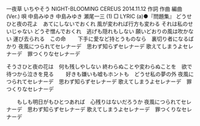 一夜草
いちやそう
NIGHT-BLOOMING CEREUS
2014.11.12
作詞  作曲  編曲 (Ver.)   唄
中島みゆき   中島みゆき   瀬尾一三 (1)
□ LYRIC (a)●『問題集』
どうせひと夜の花よ　あてにしないでおくれ
風が変われば行方も変わる
それは私のせいじゃない
どうぞ憎んでおくれ　逃げも隠れもしない
願いどおりの風は吹かない
運び去られる　この命
　　下手に愛など持とうものなら　裏切り者になるばかり
夜風につられてセレナーデ　思わず知らずセレナーデ
歌えてしまうよセレナーデ　罪つくりなセレナーデ

そうさひと夜の花は　何も残しやしない
終わらぬことや変わらぬことを　欲で待つから泣きを見る
　　好きも嫌いも嘘もホントも　どうせ私の夢の外
夜風につられてセレナーデ　思わず知らずセレナーデ
歌えてしまうよセレナーデ　罪つくりなセレナーデ

　　もしも明日がもひとつあれば　心残りはないだろうか
夜風につられてセレナーデ　思わず知らずセレナーデ
歌えてしまうよセレナーデ　罪つくりなセレナーデ